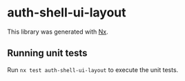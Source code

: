 # auth-shell-ui-layout

This library was generated with [Nx](https://nx.dev).

## Running unit tests

Run `nx test auth-shell-ui-layout` to execute the unit tests.
